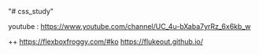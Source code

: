 "# css_study"

youtube :
https://www.youtube.com/channel/UC_4u-bXaba7yrRz_6x6kb_w

++
https://flexboxfroggy.com/#ko
https://flukeout.github.io/
